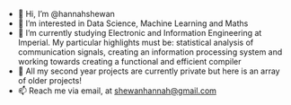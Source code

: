 - 👋 Hi, I’m @hannahshewan 
- 👀 I’m interested in Data Science, Machine Learning and Maths
- 🌱 I’m currently studying Electronic and Information Engineering at Imperial. My particular highlights must be: statistical analysis of communication signals, creating an information processing system and working towards creating a functional and efficient compiler
- 💞️ All my second year projects are currently private but here is an array of older projects!
- 📫 Reach me via email, at shewanhannah@gmail.com
